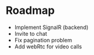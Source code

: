 # Roadmap

- Implement SignalR (backend)
- Invite to chat
- Fix pagination problem
- Add webRtc for video calls
